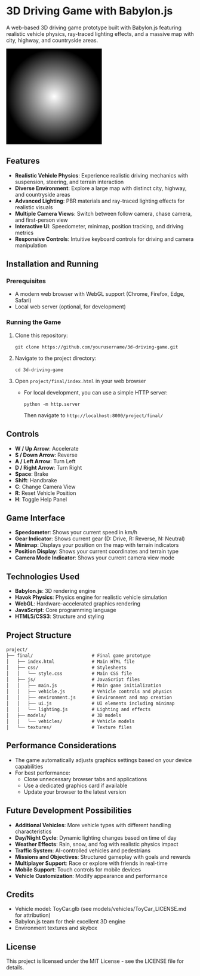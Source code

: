 # 3D Driving Game with Babylon.js

A web-based 3D driving game prototype built with Babylon.js featuring realistic vehicle physics, ray-traced lighting effects, and a massive map with city, highway, and countryside areas.

![Game Screenshot](project/final/textures/environment.png)

## Features

- **Realistic Vehicle Physics**: Experience realistic driving mechanics with suspension, steering, and terrain interaction
- **Diverse Environment**: Explore a large map with distinct city, highway, and countryside areas
- **Advanced Lighting**: PBR materials and ray-traced lighting effects for realistic visuals
- **Multiple Camera Views**: Switch between follow camera, chase camera, and first-person view
- **Interactive UI**: Speedometer, minimap, position tracking, and driving metrics
- **Responsive Controls**: Intuitive keyboard controls for driving and camera manipulation

## Installation and Running

### Prerequisites
- A modern web browser with WebGL support (Chrome, Firefox, Edge, Safari)
- Local web server (optional, for development)

### Running the Game
1. Clone this repository:
   ```
   git clone https://github.com/yourusername/3d-driving-game.git
   ```

2. Navigate to the project directory:
   ```
   cd 3d-driving-game
   ```

3. Open `project/final/index.html` in your web browser
   - For local development, you can use a simple HTTP server:
     ```
     python -m http.server
     ```
     Then navigate to `http://localhost:8000/project/final/`

## Controls

- **W / Up Arrow**: Accelerate
- **S / Down Arrow**: Reverse
- **A / Left Arrow**: Turn Left
- **D / Right Arrow**: Turn Right
- **Space**: Brake
- **Shift**: Handbrake
- **C**: Change Camera View
- **R**: Reset Vehicle Position
- **H**: Toggle Help Panel

## Game Interface

- **Speedometer**: Shows your current speed in km/h
- **Gear Indicator**: Shows current gear (D: Drive, R: Reverse, N: Neutral)
- **Minimap**: Displays your position on the map with terrain indicators
- **Position Display**: Shows your current coordinates and terrain type
- **Camera Mode Indicator**: Shows your current camera view mode

## Technologies Used

- **Babylon.js**: 3D rendering engine
- **Havok Physics**: Physics engine for realistic vehicle simulation
- **WebGL**: Hardware-accelerated graphics rendering
- **JavaScript**: Core programming language
- **HTML5/CSS3**: Structure and styling

## Project Structure

```
project/
├── final/                      # Final game prototype
│   ├── index.html              # Main HTML file
│   ├── css/                    # Stylesheets
│   │   └── style.css           # Main CSS file
│   ├── js/                     # JavaScript files
│   │   ├── main.js             # Main game initialization
│   │   ├── vehicle.js          # Vehicle controls and physics
│   │   ├── environment.js      # Environment and map creation
│   │   ├── ui.js               # UI elements including minimap
│   │   └── lighting.js         # Lighting and effects
│   ├── models/                 # 3D models
│   │   └── vehicles/           # Vehicle models
│   └── textures/               # Texture files
```

## Performance Considerations

- The game automatically adjusts graphics settings based on your device capabilities
- For best performance:
  - Close unnecessary browser tabs and applications
  - Use a dedicated graphics card if available
  - Update your browser to the latest version

## Future Development Possibilities

- **Additional Vehicles**: More vehicle types with different handling characteristics
- **Day/Night Cycle**: Dynamic lighting changes based on time of day
- **Weather Effects**: Rain, snow, and fog with realistic physics impact
- **Traffic System**: AI-controlled vehicles and pedestrians
- **Missions and Objectives**: Structured gameplay with goals and rewards
- **Multiplayer Support**: Race or explore with friends in real-time
- **Mobile Support**: Touch controls for mobile devices
- **Vehicle Customization**: Modify appearance and performance

## Credits

- Vehicle model: ToyCar.glb (see models/vehicles/ToyCar_LICENSE.md for attribution)
- Babylon.js team for their excellent 3D engine
- Environment textures and skybox

## License

This project is licensed under the MIT License - see the LICENSE file for details.